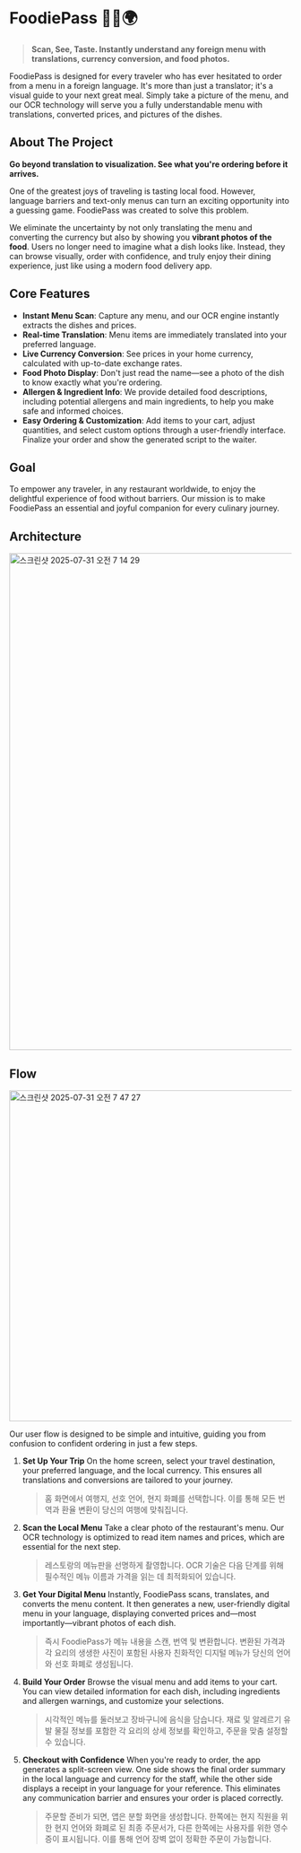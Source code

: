 # FoodiePass 🌮🍜🌍

> **Scan, See, Taste. Instantly understand any foreign menu with translations, currency conversion, and food photos.**

FoodiePass is designed for every traveler who has ever hesitated to order from a menu in a foreign language. It's more than just a translator; it's a visual guide to your next great meal. Simply take a picture of the menu, and our OCR technology will serve you a fully understandable menu with translations, converted prices, and pictures of the dishes.

## About The Project

**Go beyond translation to visualization. See what you're ordering before it arrives.**

One of the greatest joys of traveling is tasting local food. However, language barriers and text-only menus can turn an exciting opportunity into a guessing game. FoodiePass was created to solve this problem.

We eliminate the uncertainty by not only translating the menu and converting the currency but also by showing you **vibrant photos of the food**. Users no longer need to imagine what a dish looks like. Instead, they can browse visually, order with confidence, and truly enjoy their dining experience, just like using a modern food delivery app.

## Core Features

* **Instant Menu Scan**: Capture any menu, and our OCR engine instantly extracts the dishes and prices.
* **Real-time Translation**: Menu items are immediately translated into your preferred language.
* **Live Currency Conversion**: See prices in your home currency, calculated with up-to-date exchange rates.
* **Food Photo Display**: Don't just read the name—see a photo of the dish to know exactly what you're ordering.
* **Allergen & Ingredient Info**: We provide detailed food descriptions, including potential allergens and main ingredients, to help you make safe and informed choices.
* **Easy Ordering & Customization**: Add items to your cart, adjust quantities, and select custom options through a user-friendly interface. Finalize your order and show the generated script to the waiter.

## Goal

To empower any traveler, in any restaurant worldwide, to enjoy the delightful experience of food without barriers. Our mission is to make FoodiePass an essential and joyful companion for every culinary journey.


## Architecture
<img width="552" height="886" alt="스크린샷 2025-07-31 오전 7 14 29" src="https://github.com/user-attachments/assets/e9aaae44-ef81-4fad-b602-38a990755d43" />

## Flow
<img width="856" height="590" alt="스크린샷 2025-07-31 오전 7 47 27" src="https://github.com/user-attachments/assets/6efec0e4-52dd-46c2-a9bb-c02940d851ef" />

Our user flow is designed to be simple and intuitive, guiding you from confusion to confident ordering in just a few steps.

1.  **Set Up Your Trip**
    On the home screen, select your travel destination, your preferred language, and the local currency. This ensures all translations and conversions are tailored to your journey.

    > 홈 화면에서 여행지, 선호 언어, 현지 화폐를 선택합니다. 이를 통해 모든 번역과 환율 변환이 당신의 여행에 맞춰집니다.

2.  **Scan the Local Menu**
    Take a clear photo of the restaurant's menu. Our OCR technology is optimized to read item names and prices, which are essential for the next step.

    > 레스토랑의 메뉴판을 선명하게 촬영합니다. OCR 기술은 다음 단계를 위해 필수적인 메뉴 이름과 가격을 읽는 데 최적화되어 있습니다.

3.  **Get Your Digital Menu**
    Instantly, FoodiePass scans, translates, and converts the menu content. It then generates a new, user-friendly digital menu in your language, displaying converted prices and—most importantly—vibrant photos of each dish.

    > 즉시 FoodiePass가 메뉴 내용을 스캔, 번역 및 변환합니다. 변환된 가격과 각 요리의 생생한 사진이 포함된 사용자 친화적인 디지털 메뉴가 당신의 언어와 선호 화폐로 생성됩니다.

4.  **Build Your Order**
    Browse the visual menu and add items to your cart. You can view detailed information for each dish, including ingredients and allergen warnings, and customize your selections.

    > 시각적인 메뉴를 둘러보고 장바구니에 음식을 담습니다. 재료 및 알레르기 유발 물질 정보를 포함한 각 요리의 상세 정보를 확인하고, 주문을 맞춤 설정할 수 있습니다.

5.  **Checkout with Confidence**
    When you're ready to order, the app generates a split-screen view. One side shows the final order summary in the local language and currency for the staff, while the other side displays a receipt in your language for your reference. This eliminates any communication barrier and ensures your order is placed correctly.

    > 주문할 준비가 되면, 앱은 분할 화면을 생성합니다. 한쪽에는 현지 직원을 위한 현지 언어와 화폐로 된 최종 주문서가, 다른 한쪽에는 사용자를 위한 영수증이 표시됩니다. 이를 통해 언어 장벽 없이 정확한 주문이 가능합니다.






